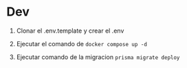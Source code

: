 




# Dev

1. Clonar el .env.template y crear el .env

2. Ejecutar el comando de ``` docker compose up -d ```

3. Ejecutar comando de la migracion ````prisma migrate deploy````
